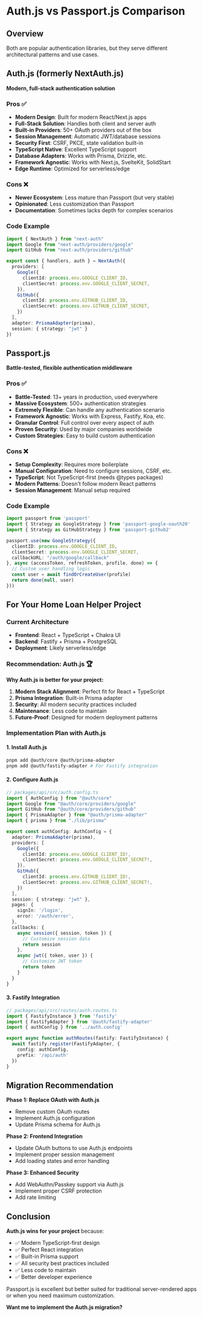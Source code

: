 # Auth.js vs Passport.js Comparison

## Overview
Both are popular authentication libraries, but they serve different architectural patterns and use cases.

## Auth.js (formerly NextAuth.js)
**Modern, full-stack authentication solution**

### Pros ✅
- **Modern Design**: Built for modern React/Next.js apps
- **Full-Stack Solution**: Handles both client and server auth
- **Built-in Providers**: 50+ OAuth providers out of the box
- **Session Management**: Automatic JWT/database sessions
- **Security First**: CSRF, PKCE, state validation built-in
- **TypeScript Native**: Excellent TypeScript support
- **Database Adapters**: Works with Prisma, Drizzle, etc.
- **Framework Agnostic**: Works with Next.js, SvelteKit, SolidStart
- **Edge Runtime**: Optimized for serverless/edge

### Cons ❌
- **Newer Ecosystem**: Less mature than Passport (but very stable)
- **Opinionated**: Less customization than Passport
- **Documentation**: Sometimes lacks depth for complex scenarios

### Code Example
```typescript
import { NextAuth } from "next-auth"
import Google from "next-auth/providers/google"
import GitHub from "next-auth/providers/github"

export const { handlers, auth } = NextAuth({
  providers: [
    Google({
      clientId: process.env.GOOGLE_CLIENT_ID,
      clientSecret: process.env.GOOGLE_CLIENT_SECRET,
    }),
    GitHub({
      clientId: process.env.GITHUB_CLIENT_ID,
      clientSecret: process.env.GITHUB_CLIENT_SECRET,
    })
  ],
  adapter: PrismaAdapter(prisma),
  session: { strategy: "jwt" }
})
```

## Passport.js
**Battle-tested, flexible authentication middleware**

### Pros ✅
- **Battle-Tested**: 13+ years in production, used everywhere
- **Massive Ecosystem**: 500+ authentication strategies
- **Extremely Flexible**: Can handle any authentication scenario
- **Framework Agnostic**: Works with Express, Fastify, Koa, etc.
- **Granular Control**: Full control over every aspect of auth
- **Proven Security**: Used by major companies worldwide
- **Custom Strategies**: Easy to build custom authentication

### Cons ❌
- **Setup Complexity**: Requires more boilerplate
- **Manual Configuration**: Need to configure sessions, CSRF, etc.
- **TypeScript**: Not TypeScript-first (needs @types packages)
- **Modern Patterns**: Doesn't follow modern React patterns
- **Session Management**: Manual setup required

### Code Example
```typescript
import passport from 'passport'
import { Strategy as GoogleStrategy } from 'passport-google-oauth20'
import { Strategy as GitHubStrategy } from 'passport-github2'

passport.use(new GoogleStrategy({
  clientID: process.env.GOOGLE_CLIENT_ID,
  clientSecret: process.env.GOOGLE_CLIENT_SECRET,
  callbackURL: "/auth/google/callback"
}, async (accessToken, refreshToken, profile, done) => {
  // Custom user handling logic
  const user = await findOrCreateUser(profile)
  return done(null, user)
}))
```

## For Your Home Loan Helper Project

### Current Architecture
- **Frontend**: React + TypeScript + Chakra UI
- **Backend**: Fastify + Prisma + PostgreSQL
- **Deployment**: Likely serverless/edge

### Recommendation: **Auth.js** 🏆

**Why Auth.js is better for your project:**

1. **Modern Stack Alignment**: Perfect fit for React + TypeScript
2. **Prisma Integration**: Built-in Prisma adapter
3. **Security**: All modern security practices included
4. **Maintenance**: Less code to maintain
5. **Future-Proof**: Designed for modern deployment patterns

### Implementation Plan with Auth.js

#### 1. Install Auth.js
```bash
pnpm add @auth/core @auth/prisma-adapter
pnpm add @auth/fastify-adapter # For Fastify integration
```

#### 2. Configure Auth.js
```typescript
// packages/api/src/auth.config.ts
import { AuthConfig } from "@auth/core"
import Google from "@auth/core/providers/google"
import GitHub from "@auth/core/providers/github"
import { PrismaAdapter } from "@auth/prisma-adapter"
import { prisma } from "./lib/prisma"

export const authConfig: AuthConfig = {
  adapter: PrismaAdapter(prisma),
  providers: [
    Google({
      clientId: process.env.GOOGLE_CLIENT_ID!,
      clientSecret: process.env.GOOGLE_CLIENT_SECRET!,
    }),
    GitHub({
      clientId: process.env.GITHUB_CLIENT_ID!,
      clientSecret: process.env.GITHUB_CLIENT_SECRET!,
    })
  ],
  session: { strategy: "jwt" },
  pages: {
    signIn: '/login',
    error: '/auth/error',
  },
  callbacks: {
    async session({ session, token }) {
      // Customize session data
      return session
    },
    async jwt({ token, user }) {
      // Customize JWT token
      return token
    }
  }
}
```

#### 3. Fastify Integration
```typescript
// packages/api/src/routes/auth.routes.ts
import { FastifyInstance } from 'fastify'
import { FastifyAdapter } from '@auth/fastify-adapter'
import { authConfig } from '../auth.config'

export async function authRoutes(fastify: FastifyInstance) {
  await fastify.register(FastifyAdapter, {
    config: authConfig,
    prefix: '/api/auth'
  })
}
```

## Migration Recommendation

**Phase 1: Replace OAuth with Auth.js**
- Remove custom OAuth routes
- Implement Auth.js configuration
- Update Prisma schema for Auth.js

**Phase 2: Frontend Integration**
- Update OAuth buttons to use Auth.js endpoints
- Implement proper session management
- Add loading states and error handling

**Phase 3: Enhanced Security**
- Add WebAuthn/Passkey support via Auth.js
- Implement proper CSRF protection
- Add rate limiting

## Conclusion

**Auth.js wins for your project** because:
- ✅ Modern TypeScript-first design
- ✅ Perfect React integration
- ✅ Built-in Prisma support
- ✅ All security best practices included
- ✅ Less code to maintain
- ✅ Better developer experience

Passport.js is excellent but better suited for traditional server-rendered apps or when you need maximum customization.

**Want me to implement the Auth.js migration?**
